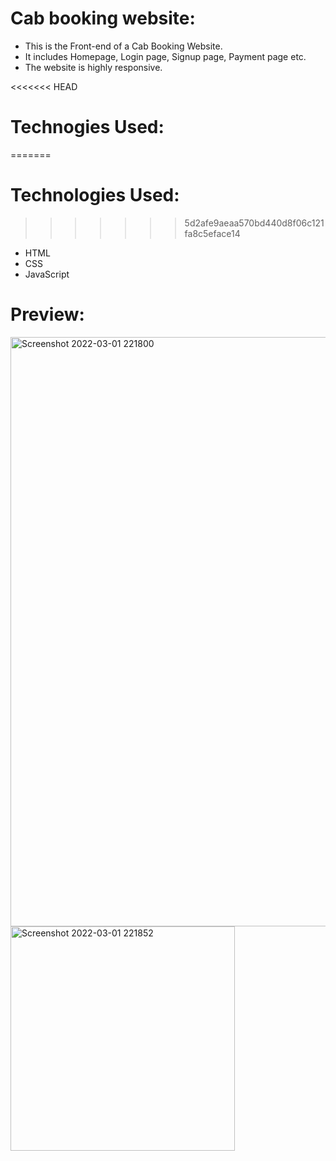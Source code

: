 # Cab booking website:
* This is the Front-end of a Cab Booking Website.<br />
* It includes Homepage, Login page, Signup page, Payment page etc.<br />
* The website is highly responsive.

<<<<<<< HEAD
# Technogies Used:
=======
# Technologies Used:
>>>>>>> 5d2afe9aeaa570bd440d8f06c121fa8c5eface14
* HTML
* CSS
* JavaScript

# Preview:
<img width="943" alt="Screenshot 2022-03-01 221800" src="https://user-images.githubusercontent.com/100423588/156212439-b1b92085-99d6-4a0c-a36a-b4820b8fbb9e.png">
<img width="359" alt="Screenshot 2022-03-01 221852" src="https://user-images.githubusercontent.com/100423588/156212502-cc82d9c5-c956-47b2-b9a3-e5b8a5f4295b.png">



